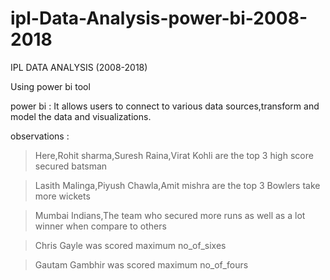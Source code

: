 # ipl-Data-Analysis-power-bi-2008-2018


IPL DATA ANALYSIS (2008-2018)

Using power bi tool

power bi :
  It allows users to connect to various data sources,transform and model the data and visualizations.
  
  
  
 observations :
   > Here,Rohit sharma,Suresh Raina,Virat Kohli are the top 3 high score secured batsman
    
   > Lasith Malinga,Piyush Chawla,Amit mishra are the top 3 Bowlers take more wickets
   
   > Mumbai Indians,The team who secured more runs as well as a lot winner when compare to others
    
   > Chris Gayle was scored maximum no_of_sixes
   
   > Gautam Gambhir was scored maximum no_of_fours
